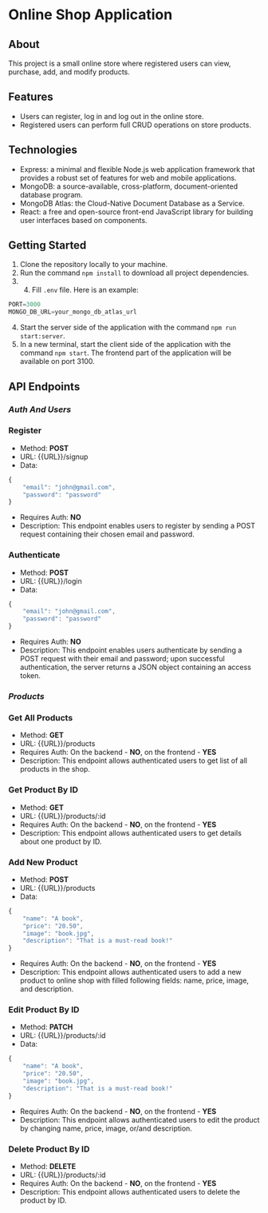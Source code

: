 # Online Shop Application

## About

This project is a small online store where registered users can view, purchase, add, and modify products. 

## Features

- Users can register, log in and log out in the online store.
- Registered users can perform full CRUD operations on store products.

## Technologies

- Express: a minimal and flexible Node.js web application framework that provides a robust set of features for web and mobile applications.
- MongoDB: a source-available, cross-platform, document-oriented database program.
- MongoDB Atlas: the Cloud-Native Document Database as a Service.
- React: a free and open-source front-end JavaScript library for building user interfaces based on components.

## Getting Started

1. Clone the repository locally to your machine.
2. Run the command `npm install` to download all project dependencies.
3. 4. Fill `.env` file. Here is an example:
```javascript
PORT=3000
MONGO_DB_URL=your_mongo_db_atlas_url
```
4. Start the server side of the application with the command `npm run start:server`.
5. In a new terminal, start the client side of the application with the command `npm start`. The frontend part of the application will be available on port 3100.

## API Endpoints

### _Auth And Users_

### Register

- Method: **POST**
- URL: {{URL}}/signup
- Data:
```javascript
{
    "email": "john@gmail.com",
    "password": "password"
}
```
- Requires Auth: **NO**
- Description: This endpoint enables users to register by sending a POST request containing their chosen email and password.

### Authenticate

- Method: **POST**
- URL: {{URL}}/login
- Data:
```javascript
{
    "email": "john@gmail.com",
    "password": "password"
}
```
- Requires Auth: **NO**
- Description: This endpoint enables users authenticate by sending a POST request with their email and password; upon successful authentication, the server returns a JSON object containing an access token.

### _Products_

### Get All Products

- Method: **GET**
- URL: {{URL}}/products
- Requires Auth: On the backend - **NO**, on the frontend - **YES**
- Description: This endpoint allows authenticated users to get list of all products in the shop.

### Get Product By ID

- Method: **GET**
- URL: {{URL}}/products/:id
- Requires Auth: On the backend - **NO**, on the frontend - **YES**
- Description: This endpoint allows authenticated users to get details about one product by ID.

### Add New Product

- Method: **POST**
- URL: {{URL}}/products
- Data:
```javascript
{
    "name": "A book",
    "price": "20.50",
    "image": "book.jpg",
    "description": "That is a must-read book!"
}
```
- Requires Auth: On the backend - **NO**, on the frontend - **YES**
- Description: This endpoint allows authenticated users to add a new product to online shop with filled following fields: name, price, image, and description.

### Edit Product By ID

- Method: **PATCH**
- URL: {{URL}}/products/:id
- Data:
```javascript
{
    "name": "A book",
    "price": "20.50",
    "image": "book.jpg",
    "description": "That is a must-read book!"
}
```
- Requires Auth: On the backend - **NO**, on the frontend - **YES**
- Description: This endpoint allows authenticated users to edit the product by changing name, price, image, or/and description.

### Delete Product By ID

- Method: **DELETE**
- URL: {{URL}}/products/:id
- Requires Auth: On the backend - **NO**, on the frontend - **YES**
- Description: This endpoint allows authenticated users to delete the product by ID.

